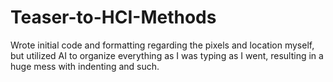 # Teaser-to-HCI-Methods
Wrote initial code and formatting regarding the pixels and location myself, but utilized AI to organize everything as I was typing as I went, resulting in a huge mess with indenting and such. 
